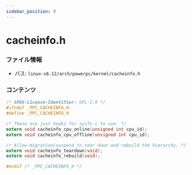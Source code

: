 ```yaml
---
sidebar_position: 9
---
```

# cacheinfo.h

### ファイル情報

- パス: `linux-v6.12/arch/powerpc/kernel/cacheinfo.h`

### コンテンツ

```h
/* SPDX-License-Identifier: GPL-2.0 */
#ifndef _PPC_CACHEINFO_H
#define _PPC_CACHEINFO_H

/* These are just hooks for sysfs.c to use. */
extern void cacheinfo_cpu_online(unsigned int cpu_id);
extern void cacheinfo_cpu_offline(unsigned int cpu_id);

/* Allow migration/suspend to tear down and rebuild the hierarchy. */
extern void cacheinfo_teardown(void);
extern void cacheinfo_rebuild(void);

#endif /* _PPC_CACHEINFO_H */

```
